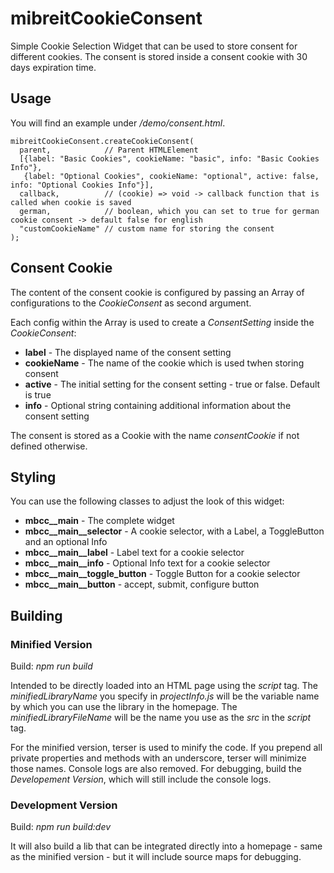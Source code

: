 # mibreitCookieConsent

Simple Cookie Selection Widget that can be used to store consent for different cookies. The consent is stored inside a consent cookie with 30 days expiration time.

## Usage

You will find an example under */demo/consent.html*.

````
mibreitCookieConsent.createCookieConsent(
  parent,            // Parent HTMLElement
  [{label: "Basic Cookies", cookieName: "basic", info: "Basic Cookies Info"}, 
   {label: "Optional Cookies", cookieName: "optional", active: false, info: "Optional Cookies Info"}],
  callback,          // (cookie) => void -> callback function that is called when cookie is saved
  german,            // boolean, which you can set to true for german cookie consent -> default false for english
  "customCookieName" // custom name for storing the consent
);
````

## Consent Cookie

The content of the consent cookie is configured by passing an Array of configurations to the *CookieConsent* as second argument. 

Each config within the Array is used to create a *ConsentSetting* inside the *CookieConsent*:

- **label** - The displayed name of the consent setting
- **cookieName** - The name of the cookie which is used twhen storing consent
- **active** - The initial setting for the consent setting - true or false. Default is true
- **info** - Optional string containing additional information about the consent setting

The consent is stored as a Cookie with the name *consentCookie* if not defined otherwise.

## Styling

You can use the following classes to adjust the look of this widget:

- **mbcc__main** - The complete widget
- **mbcc__main__selector** - A cookie selector, with a Label, a ToggleButton and an optional Info
- **mbcc__main__label** - Label text for a cookie selector
- **mbcc__main__info** - Optional Info text for a cookie selector
- **mbcc__main__toggle_button** - Toggle Button for a cookie selector
- **mbcc__main__button** - accept, submit, configure button

## Building

### Minified Version

Build: _npm run build_

Intended to be directly loaded into an HTML page using the _script_ tag. The _minifiedLibraryName_ you specify in _projectInfo.js_ will be the variable name by which you can use the library in the homepage. The _minifiedLibraryFileName_ will be the name you use as the _src_ in the _script_ tag.

For the minified version, terser is used to minify the code. If you prepend all private properties and methods with an underscore, terser will minimize those names. Console logs are also removed. For debugging, build the *Developement Version*, which will still include the console logs.

### Development Version

Build: _npm run build:dev_

It will also build a lib that can be integrated directly into a homepage - same as the minified version - but it will include source maps for debugging.